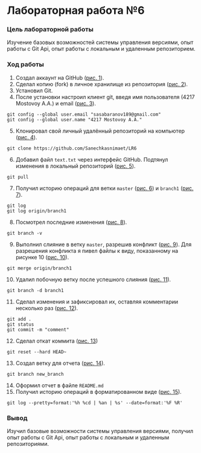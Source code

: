 # Лабораторная работа №6
### Цель лабораторной работы
Изучение базовых возможностей системы управления версиями, опыт работы с Git Api, опыт работы с локальным и удаленным репозиторием. 
### Ход работы
1) Создал аккаунт на GitHub ([рис. 1](https://github.com/Sanechkasnimaet/LR6/blob/new_branch/фото/рис1.png)).
2)	Сделал копию (fork) в личное хранилище из репозитория ([рис. 2](https://github.com/Sanechkasnimaet/LR6/blob/new_branch/фото/рис2.png)).
3)	Установил Git.
4)	После установки настроил клиент git, введя имя пользователя (4217 Mostovoy A.A.) и email ([рис. 3](https://github.com/Sanechkasnimaet/LR6/blob/new_branch/фото/рис3.png)).
```
git config --global user.email "sasabaranov189@gmail.com"
git config --global user.name "4217 Mostovoy A.A."
```
5)	Клонировал свой личный удалённый репозиторий на компьютер ([рис. 4](https://github.com/Sanechkasnimaet/LR6/blob/new_branch/фото/рис4.png)).
```
git clone https://github.com/Sanechkasnimaet/LR6
```
6)	Добавил файл `text.txt` через интерфейс GitHub. Подтянул изменения в локальный репозиторий ([рис. 5](https://github.com/Sanechkasnimaet/LR6/blob/new_branch/фото/рис5.png)).
```
git pull
```
7) Получил историю операций для ветки `master` ([рис. 6](https://github.com/Sanechkasnimaet/LR6/blob/new_branch/фото/рис6.png)) и `branch1` ([рис. 7](https://github.com/Sanechkasnimaet/LR6/blob/new_branch/фото/рис7.png)).
```
git log
git log origin/branch1
```
8)  Посмотрел последние изменения ([рис. 8](https://github.com/Sanechkasnimaet/LR6/blob/new_branch/фото/рис8.png)).
```
git branch -v
```
9) Выполнил слияние в ветку `master`, разрешив конфликт ([рис. 9](https://github.com/Sanechkasnimaet/LR6/blob/new_branch/фото/рис9.png)). Для разрешения конфликта я пивел файлы к виду, показанному на рисунке 10 ([рис. 10](https://github.com/Sanechkasnimaet/LR6/blob/new_branch/фото/рис10.png)).
```
git merge origin/branch1
```
10) Удалил побочную ветку после успешного слияния ([рис. 11](https://github.com/Sanechkasnimaet/LR6/blob/new_branch/фото/рис11.png)).
```
git branch -d branch1
```
11) Сделал изменения и зафиксировал их, оставляя комментарии несколько раз ([рис. 12](https://github.com/Sanechkasnimaet/LR6/blob/new_branch/фото/рис12.png)).
```
git add .
git status
git commit -m "comment"
```
12) Сделал откат коммита ([рис. 13](https://github.com/Sanechkasnimaet/LR6/blob/new_branch/фото/рис13.png))
```
git reset --hard HEAD~
```
13) Создал ветку для отчета ([рис. 14](https://github.com/Sanechkasnimaet/LR6/blob/new_branch/фото/рис14.png)).
```
git branch new_branch
```
14) Оформил отчет в файле `README.md`
15) Получил историю операций в форматированном виде ([рис. 15](https://github.com/Sanechkasnimaet/LR6/blob/new_branch/фото/рис15.png)).
```
git log --pretty=format:'%h %cd | %an | %s' --date=format:'%F %R'
```
### Вывод
Изучил базовые возможности системы управления версиями, получил опыт работы с Git Api, опыт работы с локальным и удаленным репозиториями. 